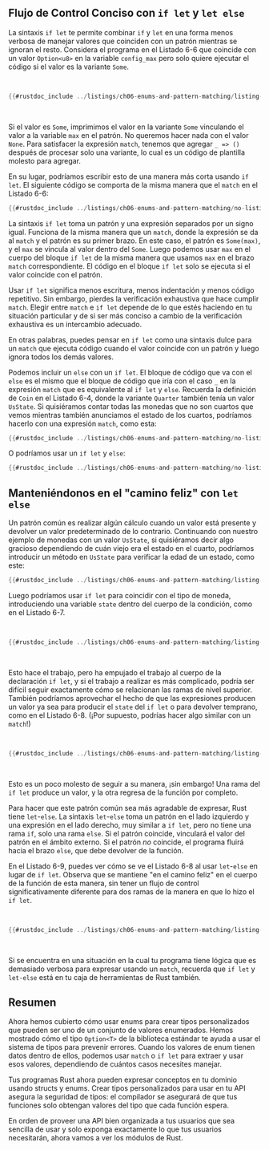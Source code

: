 ## Flujo de Control Conciso con `if let` y `let else`

La sintaxis `if let` te permite combinar `if` y `let` en una forma menos
verbosa de manejar valores que coinciden con un patrón mientras se ignoran el
resto. Considera el programa en el Listado 6-6 que coincide con un valor
`Option<u8>` en la variable `config_max` pero solo quiere ejecutar el código si
el valor es la variante `Some`.

<Listing number="6-6" caption="Un `match` que solo se preocupa por ejecutar código cuando el valor es `Some`">

```rust
{{#rustdoc_include ../listings/ch06-enums-and-pattern-matching/listing-06-06/src/main.rs:here}}
```

</Listing>

Si el valor es `Some`, imprimimos el valor en la variante `Some` vinculando el
valor a la variable `max` en el patrón. No queremos hacer nada con el valor
`None`. Para satisfacer la expresión `match`, tenemos que agregar `_ => ()`
después de procesar solo una variante, lo cual es un código de plantilla
molesto para agregar.

En su lugar, podríamos escribir esto de una manera más corta usando `if let`.
El siguiente código se comporta de la misma manera que el `match` en el Listado
6-6:

```rust
{{#rustdoc_include ../listings/ch06-enums-and-pattern-matching/no-listing-12-if-let/src/main.rs:here}}
```

La sintaxis `if let` toma un patrón y una expresión separados por un signo
igual. Funciona de la misma manera que un `match`, donde la expresión se da al
`match` y el patrón es su primer brazo. En este caso, el patrón es `Some(max)`,
y el `max` se vincula al valor dentro del `Some`. Luego podemos usar `max` en
el cuerpo del bloque `if let` de la misma manera que usamos `max` en el brazo
`match` correspondiente. El código en el bloque `if let` solo se ejecuta si el
valor coincide con el patrón.

Usar `if let` significa menos escritura, menos indentación y menos código 
repetitivo. Sin embargo, pierdes la verificación exhaustiva que hace cumplir
`match`. Elegir entre `match` e `if let` depende de lo que estés haciendo en tu
situación particular y de si ser más conciso a cambio de la verificación 
exhaustiva es un intercambio adecuado.

En otras palabras, puedes pensar en `if let` como una sintaxis dulce para un
`match` que ejecuta código cuando el valor coincide con un patrón y luego
ignora todos los demás valores.

Podemos incluir un `else` con un `if let`. El bloque de código que va con el
`else` es el mismo que el bloque de código que iría con el caso `_` en la
expresión `match` que es equivalente al `if let` y `else`. Recuerda la
definición de `Coin` en el Listado 6-4, donde la variante `Quarter` también
tenía un valor `UsState`. Si quisiéramos contar todas las monedas que no son
cuartos que vemos mientras también anunciamos el estado de los cuartos, 
podríamos hacerlo con una expresión `match`, como esta:

```rust
{{#rustdoc_include ../listings/ch06-enums-and-pattern-matching/no-listing-13-count-and-announce-match/src/main.rs:here}}
```

O podríamos usar un `if let` y `else`:

```rust
{{#rustdoc_include ../listings/ch06-enums-and-pattern-matching/no-listing-14-count-and-announce-if-let-else/src/main.rs:here}}
```

## Manteniéndonos en el "camino feliz" con `let else`

Un patrón común es realizar algún cálculo cuando un valor está presente y
devolver un valor predeterminado de lo contrario. Continuando con nuestro
ejemplo de monedas con un valor `UsState`, si quisiéramos decir algo gracioso
dependiendo de cuán viejo era el estado en el cuarto, podríamos introducir un
método en `UsState` para verificar la edad de un estado, como este:

```rust
{{#rustdoc_include ../listings/ch06-enums-and-pattern-matching/listing-06-07/src/main.rs:state}}
```

Luego podríamos usar `if let` para coincidir con el tipo de moneda,
introduciendo una variable `state` dentro del cuerpo de la condición, como en el
Listado 6-7.

<Listing number="6-7" caption="Usando" file-name="src/main.rs">

```rust
{{#rustdoc_include ../listings/ch06-enums-and-pattern-matching/listing-06-07/src/main.rs:describe}}
```

</Listing>

Esto hace el trabajo, pero ha empujado el trabajo al cuerpo de la declaración
`if let`, y si el trabajo a realizar es más complicado, podría ser difícil
seguir exactamente cómo se relacionan las ramas de nivel superior. También
podríamos aprovechar el hecho de que las expresiones producen un valor
ya sea para producir el `state` del `if let` o para devolver temprano, como en
el Listado 6-8. (¡Por supuesto, podrías hacer algo similar con un `match`!)

<Listing number="6-8" caption="Usando `if let` para producir un valor o devolver temprano." file-name="src/main.rs">

```rust
{{#rustdoc_include ../listings/ch06-enums-and-pattern-matching/listing-06-08/src/main.rs:describe}}
```

</Listing>

Esto es un poco molesto de seguir a su manera, ¡sin embargo! Una rama del `if
let` produce un valor, y la otra regresa de la función por completo. 

Para hacer que este patrón común sea más agradable de expresar, Rust tiene
`let`-`else`. La sintaxis `let`-`else` toma un patrón en el lado izquierdo y una
expresión en el lado derecho, muy similar a `if let`, pero no tiene una rama
`if`, solo una rama `else`. Si el patrón coincide, vinculará el valor del
patrón en el ámbito externo. Si el patrón _no_ coincide, el programa fluirá
hacia el brazo `else`, que debe devolver de la función.

En el Listado 6-9, puedes ver cómo se ve el Listado 6-8 al usar `let`-`else`
en lugar de `if let`. Observa que se mantiene "en el camino feliz" en el cuerpo
de la función de esta manera, sin tener un flujo de control significativamente
diferente para dos ramas de la manera en que lo hizo el `if let`.

<Listing number="6-9" caption="Usando `let`-`else` para aclarar el flujo a través de la función." file-name="src/main.rs">

```rust
{{#rustdoc_include ../listings/ch06-enums-and-pattern-matching/listing-06-09/src/main.rs:describe}}
```

</Listing>

Si se encuentra en una situación en la cual tu programa tiene lógica que es
demasiado verbosa para expresar usando un `match`, recuerda que `if let` y 
`let-else` está en tu caja de herramientas de Rust también.

## Resumen

Ahora hemos cubierto cómo usar enums para crear tipos personalizados que pueden
ser uno de un conjunto de valores enumerados. Hemos mostrado cómo el tipo
`Option<T>` de la biblioteca estándar te ayuda a usar el sistema de tipos para
prevenir errores. Cuando los valores de enum tienen datos dentro de ellos,
podemos usar `match` o `if let` para extraer y usar esos valores, dependiendo de
cuántos casos necesites manejar.

Tus programas Rust ahora pueden expresar conceptos en tu dominio usando
structs y enums. Crear tipos personalizados para usar en tu API
asegura la seguridad de tipos: el compilador se asegurará de que tus funciones
solo obtengan valores del tipo que cada función espera.

En orden de proveer una API bien organizada a tus usuarios que sea
sencilla de usar y solo exponga exactamente lo que tus usuarios necesitarán,
ahora vamos a ver los módulos de Rust.

